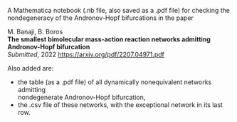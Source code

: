 A Mathematica notebook (.nb file, also saved as a .pdf file) for checking the  
nondegeneracy of the Andronov-Hopf bifurcations in the paper  

M. Banaji, B. Boros  
**The smallest bimolecular mass-action reaction networks admitting Andronov-Hopf bifurcation**  
*Submitted*, 2022
https://arxiv.org/pdf/2207.04971.pdf

Also added are:
* the table (as a .pdf file) of all dynamically nonequivalent networks admitting  
nondegenerate Andronov-Hopf bifurcation,
* the .csv file of these networks, with the exceptional network in its last row.
